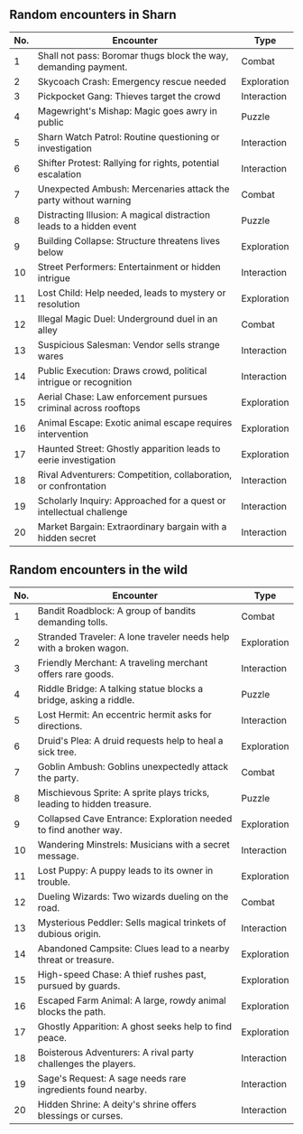 ## Random encounters in Sharn

| No. | Encounter                                                           | Type        |
| --- | ------------------------------------------------------------------- | ----------- |
| 1   | Shall not pass: Boromar thugs block the way, demanding payment.     | Combat      |
| 2   | Skycoach Crash: Emergency rescue needed                             | Exploration |
| 3   | Pickpocket Gang: Thieves target the crowd                           | Interaction |
| 4   | Magewright's Mishap: Magic goes awry in public                      | Puzzle      |
| 5   | Sharn Watch Patrol: Routine questioning or investigation            | Interaction |
| 6   | Shifter Protest: Rallying for rights, potential escalation          | Interaction |
| 7   | Unexpected Ambush: Mercenaries attack the party without warning     | Combat      |
| 8   | Distracting Illusion: A magical distraction leads to a hidden event | Puzzle      |
| 9   | Building Collapse: Structure threatens lives below                  | Exploration |
| 10  | Street Performers: Entertainment or hidden intrigue                 | Interaction |
| 11  | Lost Child: Help needed, leads to mystery or resolution             | Exploration |
| 12  | Illegal Magic Duel: Underground duel in an alley                    | Combat      |
| 13  | Suspicious Salesman: Vendor sells strange wares                     | Interaction |
| 14  | Public Execution: Draws crowd, political intrigue or recognition    | Interaction |
| 15  | Aerial Chase: Law enforcement pursues criminal across rooftops      | Exploration |
| 16  | Animal Escape: Exotic animal escape requires intervention           | Exploration |
| 17  | Haunted Street: Ghostly apparition leads to eerie investigation     | Exploration |
| 18  | Rival Adventurers: Competition, collaboration, or confrontation     | Interaction |
| 19  | Scholarly Inquiry: Approached for a quest or intellectual challenge | Interaction |
| 20  | Market Bargain: Extraordinary bargain with a hidden secret          | Interaction |


## Random encounters in the wild

| No. | Encounter                                                              | Type        |
| --- | ---------------------------------------------------------------------- | ----------- |
| 1   | Bandit Roadblock: A group of bandits demanding tolls.                  | Combat      |
| 2   | Stranded Traveler: A lone traveler needs help with a broken wagon.     | Exploration |
| 3   | Friendly Merchant: A traveling merchant offers rare goods.             | Interaction |
| 4   | Riddle Bridge: A talking statue blocks a bridge, asking a riddle.      | Puzzle      |
| 5   | Lost Hermit: An eccentric hermit asks for directions.                  | Interaction |
| 6   | Druid's Plea: A druid requests help to heal a sick tree.               | Exploration |
| 7   | Goblin Ambush: Goblins unexpectedly attack the party.                  | Combat      |
| 8   | Mischievous Sprite: A sprite plays tricks, leading to hidden treasure. | Puzzle      |
| 9   | Collapsed Cave Entrance: Exploration needed to find another way.       | Exploration |
| 10  | Wandering Minstrels: Musicians with a secret message.                  | Interaction |
| 11  | Lost Puppy: A puppy leads to its owner in trouble.                     | Exploration |
| 12  | Dueling Wizards: Two wizards dueling on the road.                      | Combat      |
| 13  | Mysterious Peddler: Sells magical trinkets of dubious origin.          | Interaction |
| 14  | Abandoned Campsite: Clues lead to a nearby threat or treasure.         | Exploration |
| 15  | High-speed Chase: A thief rushes past, pursued by guards.              | Exploration |
| 16  | Escaped Farm Animal: A large, rowdy animal blocks the path.            | Exploration |
| 17  | Ghostly Apparition: A ghost seeks help to find peace.                  | Exploration |
| 18  | Boisterous Adventurers: A rival party challenges the players.          | Interaction |
| 19  | Sage's Request: A sage needs rare ingredients found nearby.            | Interaction |
| 20  | Hidden Shrine: A deity's shrine offers blessings or curses.            | Interaction |